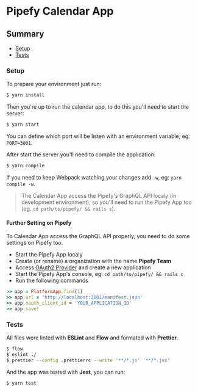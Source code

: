 # Pipefy Calendar App

## Summary

* [Setup](#setup)
* [Tests](#tests)

### Setup

To prepare your environment just run:

```bash
$ yarn install
```

Then you're up to run the calendar app, to do this you'll need to start the server:

```bash
$ yarn start
```

You can define which port will be listen with an environment variable, eg: `PORT=3001`.

After start the server you'll need to compile the application:

```bash
$ yarn compile
```

If you need to keep Webpack watching your changes add `-w`, eg: `yarn compile -w`.

> The Calendar App access the Pipefy's GraphQL API localy (in development environment), so you'll need to run the Pipefy App too (eg. `cd path/to/pipefy/ && rails s`).

#### Further Setting on Pipefy

To Calendar App access the GraphQL API properly, you need to do some settings on Pipefy too.

* Start the Pipefy App localy
* Create (or rename) a organization with the name __Pipefy Team__
* Access [OAuth2 Provider](http://localhost:3000/oauth/applications/) and create a new application
* Start the Pipefy App's console, eg: `cd path/to/pipefy/ && rails c`
* Run the following commands

```ruby
>> app = PlatformApp.find(1)
>> app.url = 'http://localhost:3001/manifest.json'
>> app.oauth_client_id = 'YOUR_APPLICATION_ID'
>> app.save!
```

### Tests

All files were linted with __ESLint__ and __Flow__ and formated with __Prettier__.

```bash
$ flow
$ eslint ./
$ prettier --config .prettierrc --write '**/*.js' '**/*.jsx'
```

And the app was tested with __Jest__, you can run:

```bash
$ yarn test
```
